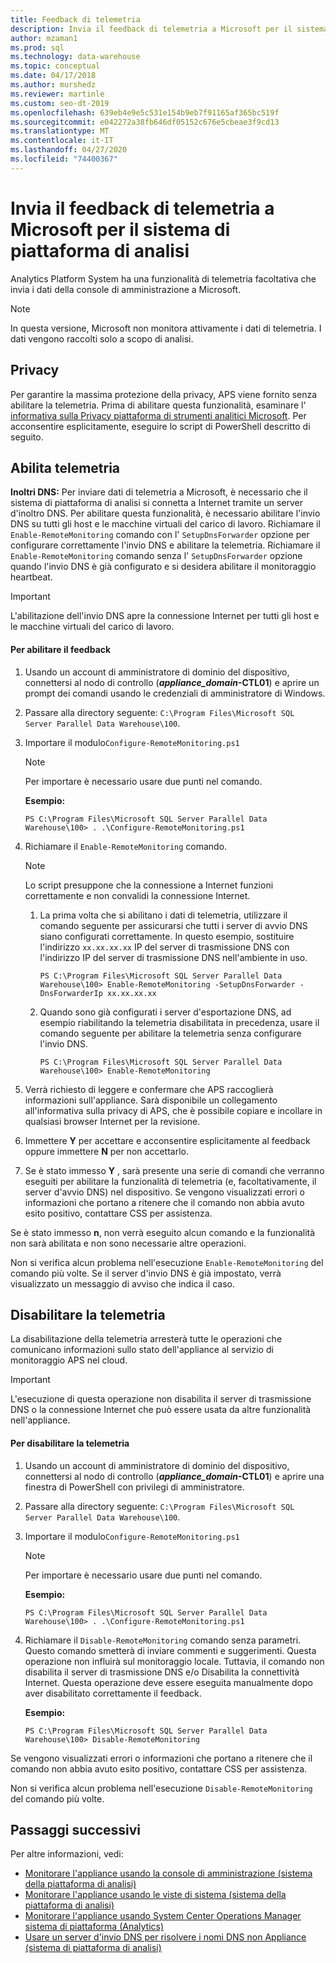 ```yaml
---
title: Feedback di telemetria
description: Invia il feedback di telemetria a Microsoft per il sistema di piattaforma di analisi.
author: mzaman1
ms.prod: sql
ms.technology: data-warehouse
ms.topic: conceptual
ms.date: 04/17/2018
ms.author: murshedz
ms.reviewer: martinle
ms.custom: seo-dt-2019
ms.openlocfilehash: 639eb4e9e5c531e154b9eb7f91165af365bc519f
ms.sourcegitcommit: e042272a38fb646df05152c676e5cbeae3f9cd13
ms.translationtype: MT
ms.contentlocale: it-IT
ms.lasthandoff: 04/27/2020
ms.locfileid: "74400367"
---
```

# <a name="send-telemetry-feedback-to-microsoft-for-analytics-platform-system"></a>Invia il feedback di telemetria a Microsoft per il sistema di piattaforma di analisi
Analytics Platform System ha una funzionalità di telemetria facoltativa che invia i dati della console di amministrazione a Microsoft. 
  
> [!NOTE]  
> In questa versione, Microsoft non monitora attivamente i dati di telemetria. I dati vengono raccolti solo a scopo di analisi.  
  
## <a name="privacy"></a><a name="privacy"></a>Privacy  
Per garantire la massima protezione della privacy, APS viene fornito senza abilitare la telemetria. Prima di abilitare questa funzionalità, esaminare l' [informativa sulla Privacy piattaforma di strumenti analitici Microsoft](https://go.microsoft.com/fwlink/?LinkId=400902). Per acconsentire esplicitamente, eseguire lo script di PowerShell descritto di seguito.  
  
## <a name="enable-telemetry"></a><a name="enable"></a>Abilita telemetria  
**Inoltri DNS:** Per inviare dati di telemetria a Microsoft, è necessario che il sistema di piattaforma di analisi si connetta a Internet tramite un server d'inoltro DNS. Per abilitare questa funzionalità, è necessario abilitare l'invio DNS su tutti gli host e le macchine virtuali del carico di lavoro. Richiamare il `Enable-RemoteMonitoring` comando con l' `SetupDnsForwarder` opzione per configurare correttamente l'invio DNS e abilitare la telemetria. Richiamare il `Enable-RemoteMonitoring` comando senza l' `SetupDnsForwarder` opzione quando l'invio DNS è già configurato e si desidera abilitare il monitoraggio heartbeat.  
  
> [!IMPORTANT]  
> L'abilitazione dell'invio DNS apre la connessione Internet per tutti gli host e le macchine virtuali del carico di lavoro.  
  
#### <a name="to-enable-feedback"></a>Per abilitare il feedback  
  
1.  Usando un account di amministratore di dominio del dispositivo, connettersi al nodo di controllo (<strong>*appliance_domain*-CTL01</strong>) e aprire un prompt dei comandi usando le credenziali di amministratore di Windows.  
  
2.  Passare alla directory seguente: `C:\Program Files\Microsoft SQL Server Parallel Data Warehouse\100`.  
  
3.  Importare il modulo`Configure-RemoteMonitoring.ps1`  
  
    > [!NOTE]  
    > Per importare è necessario usare due punti nel comando.  
  
    **Esempio:**  
  
    ```  
    PS C:\Program Files\Microsoft SQL Server Parallel Data Warehouse\100> . .\Configure-RemoteMonitoring.ps1  
    ```  
  
4.  Richiamare il `Enable-RemoteMonitoring` comando.  
  
    > [!NOTE]  
    > Lo script presuppone che la connessione a Internet funzioni correttamente e non convalidi la connessione Internet.  
  
    1.  La prima volta che si abilitano i dati di telemetria, utilizzare il comando seguente per assicurarsi che tutti i server di avvio DNS siano configurati correttamente. In questo esempio, sostituire l'indirizzo `xx.xx.xx.xx` IP del server di trasmissione DNS con l'indirizzo IP del server di trasmissione DNS nell'ambiente in uso.  
  
        ```  
        PS C:\Program Files\Microsoft SQL Server Parallel Data Warehouse\100> Enable-RemoteMonitoring -SetupDnsForwarder -DnsForwarderIp xx.xx.xx.xx  
        ```  
  
    2.  Quando sono già configurati i server d'esportazione DNS, ad esempio riabilitando la telemetria disabilitata in precedenza, usare il comando seguente per abilitare la telemetria senza configurare l'invio DNS.  
  
        ```  
        PS C:\Program Files\Microsoft SQL Server Parallel Data Warehouse\100> Enable-RemoteMonitoring  
        ```  
  
5.  Verrà richiesto di leggere e confermare che APS raccoglierà informazioni sull'appliance. Sarà disponibile un collegamento all'informativa sulla privacy di APS, che è possibile copiare e incollare in qualsiasi browser Internet per la revisione.  
  
6.  Immettere **Y** per accettare e acconsentire esplicitamente al feedback oppure immettere **N** per non accettarlo.  
  
7.  Se è stato immesso **Y** , sarà presente una serie di comandi che verranno eseguiti per abilitare la funzionalità di telemetria (e, facoltativamente, il server d'avvio DNS) nel dispositivo. Se vengono visualizzati errori o informazioni che portano a ritenere che il comando non abbia avuto esito positivo, contattare CSS per assistenza.  
  
Se è stato immesso **n**, non verrà eseguito alcun comando e la funzionalità non sarà abilitata e non sono necessarie altre operazioni.  
  
Non si verifica alcun problema nell'esecuzione `Enable-RemoteMonitoring` del comando più volte. Se il server d'invio DNS è già impostato, verrà visualizzato un messaggio di avviso che indica il caso.  
  
## <a name="disable-telemetry"></a><a name="disable"></a>Disabilitare la telemetria  
La disabilitazione della telemetria arresterà tutte le operazioni che comunicano informazioni sullo stato dell'appliance al servizio di monitoraggio APS nel cloud.  
  
> [!IMPORTANT]  
> L'esecuzione di questa operazione non disabilita il server di trasmissione DNS o la connessione Internet che può essere usata da altre funzionalità nell'appliance.  
  
#### <a name="to-disable-telemetry"></a>Per disabilitare la telemetria  
  
1.  Usando un account di amministratore di dominio del dispositivo, connettersi al nodo di controllo (<strong>*appliance_domain*-CTL01</strong>) e aprire una finestra di PowerShell con privilegi di amministratore.  
  
2.  Passare alla directory seguente: `C:\Program Files\Microsoft SQL Server Parallel Data Warehouse\100`.  
  
3.  Importare il modulo`Configure-RemoteMonitoring.ps1`  
  
    > [!NOTE]  
    > Per importare è necessario usare due punti nel comando.  
  
    **Esempio:**  
  
    ```  
    PS C:\Program Files\Microsoft SQL Server Parallel Data Warehouse\100> . .\Configure-RemoteMonitoring.ps1  
    ```  
  
4.  Richiamare il `Disable-RemoteMonitoring` comando senza parametri. Questo comando smetterà di inviare commenti e suggerimenti. Questa operazione non influirà sul monitoraggio locale. Tuttavia, il comando non disabilita il server di trasmissione DNS e/o Disabilita la connettività Internet. Questa operazione deve essere eseguita manualmente dopo aver disabilitato correttamente il feedback.  
  
    **Esempio:**  
  
    ```  
    PS C:\Program Files\Microsoft SQL Server Parallel Data Warehouse\100> Disable-RemoteMonitoring  
    ```  
  
Se vengono visualizzati errori o informazioni che portano a ritenere che il comando non abbia avuto esito positivo, contattare CSS per assistenza.  
  
Non si verifica alcun problema nell'esecuzione `Disable-RemoteMonitoring` del comando più volte.  
  
## <a name="next-steps"></a>Passaggi successivi
Per altre informazioni, vedi:
- [Monitorare l'appliance usando la console di amministrazione &#40;sistema della piattaforma di analisi&#41;](monitor-the-appliance-by-using-the-admin-console.md)  
- [Monitorare l'appliance usando le viste di sistema &#40;sistema della piattaforma di analisi&#41;](monitor-the-appliance-by-using-system-views.md)  
- [Monitorare l'appliance usando System Center Operations Manager sistema di piattaforma &#40;Analytics&#41;](monitor-the-appliance-by-using-system-center-operations-manager.md)  
- [Usare un server d'invio DNS per risolvere i nomi DNS non Appliance &#40;sistema di piattaforma di analisi&#41;](use-a-dns-forwarder-to-resolve-non-appliance-dns-names.md)  
  
